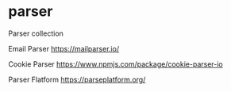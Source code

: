 # parser
Parser collection

Email Parser
https://mailparser.io/

Cookie Parser
https://www.npmjs.com/package/cookie-parser-io

Parser Flatform
https://parseplatform.org/
